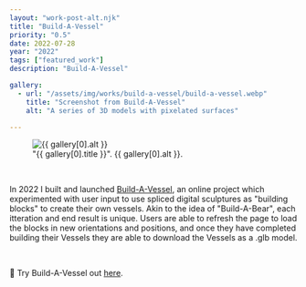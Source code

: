 ```yaml
---
layout: "work-post-alt.njk"
title: "Build-A-Vessel"
priority: "0.5"
date: 2022-07-28
year: "2022"
tags: ["featured_work"]
description: "Build-A-Vessel"

gallery:
  - url: "/assets/img/works/build-a-vessel/build-a-vessel.webp"
    title: "Screenshot from Build-A-Vessel"
    alt: "A series of 3D models with pixelated surfaces"

---
```


<figure class="main-article__figure">
    <img class="main-article__img" src="{{ gallery[0].url  }}" alt="{{ gallery[0].alt }}" title="{{ gallery[0].title }}">
        <figcaption>
            "{{ gallery[0].title }}". {{ gallery[0].alt }}.
        </figcaption>
</figure>

<br>

<p class="indent">In 2022 I built and launched <a href="https://app.bralri.net/build-a-vessel" target="_blank" rel="noopener">Build-A-Vessel</a>, an online project which experimented with user input to use spliced digital sculptures as "building blocks" to create their own vessels. Akin to the idea of "Build-A-Bear", each itteration and end result is unique. Users are able to refresh the page to load the blocks in new orientations and positions, and once they have completed building their Vessels they are able to download the Vessels as a .glb model.</p>

<br>

<p>🏺 Try Build-A-Vessel out <a href="https://app.bralri.net/build-a-vessel" target="_blank" rel="noopener">here</a>.</p>

<br>
<br>
